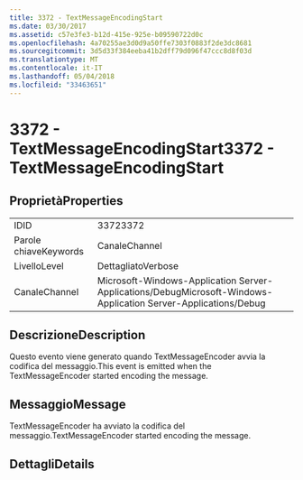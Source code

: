 ```yaml
---
title: 3372 - TextMessageEncodingStart
ms.date: 03/30/2017
ms.assetid: c57e3fe3-b12d-415e-925e-b09590722d0c
ms.openlocfilehash: 4a70255ae3d0d9a50ffe7303f0883f2de3dc8681
ms.sourcegitcommit: 3d5d33f384eeba41b2dff79d096f47ccc8d8f03d
ms.translationtype: MT
ms.contentlocale: it-IT
ms.lasthandoff: 05/04/2018
ms.locfileid: "33463651"
---
```

# <a name="3372---textmessageencodingstart"></a><span data-ttu-id="75068-102">3372 - TextMessageEncodingStart</span><span class="sxs-lookup"><span data-stu-id="75068-102">3372 - TextMessageEncodingStart</span></span>
## <a name="properties"></a><span data-ttu-id="75068-103">Proprietà</span><span class="sxs-lookup"><span data-stu-id="75068-103">Properties</span></span>  
  
|||  
|-|-|  
|<span data-ttu-id="75068-104">ID</span><span class="sxs-lookup"><span data-stu-id="75068-104">ID</span></span>|<span data-ttu-id="75068-105">3372</span><span class="sxs-lookup"><span data-stu-id="75068-105">3372</span></span>|  
|<span data-ttu-id="75068-106">Parole chiave</span><span class="sxs-lookup"><span data-stu-id="75068-106">Keywords</span></span>|<span data-ttu-id="75068-107">Canale</span><span class="sxs-lookup"><span data-stu-id="75068-107">Channel</span></span>|  
|<span data-ttu-id="75068-108">Livello</span><span class="sxs-lookup"><span data-stu-id="75068-108">Level</span></span>|<span data-ttu-id="75068-109">Dettagliato</span><span class="sxs-lookup"><span data-stu-id="75068-109">Verbose</span></span>|  
|<span data-ttu-id="75068-110">Canale</span><span class="sxs-lookup"><span data-stu-id="75068-110">Channel</span></span>|<span data-ttu-id="75068-111">Microsoft-Windows-Application Server-Applications/Debug</span><span class="sxs-lookup"><span data-stu-id="75068-111">Microsoft-Windows-Application Server-Applications/Debug</span></span>|  
  
## <a name="description"></a><span data-ttu-id="75068-112">Descrizione</span><span class="sxs-lookup"><span data-stu-id="75068-112">Description</span></span>  
 <span data-ttu-id="75068-113">Questo evento viene generato quando TextMessageEncoder avvia la codifica del messaggio.</span><span class="sxs-lookup"><span data-stu-id="75068-113">This event is emitted when the TextMessageEncoder started encoding the message.</span></span>  
  
## <a name="message"></a><span data-ttu-id="75068-114">Messaggio</span><span class="sxs-lookup"><span data-stu-id="75068-114">Message</span></span>  
 <span data-ttu-id="75068-115">TextMessageEncoder ha avviato la codifica del messaggio.</span><span class="sxs-lookup"><span data-stu-id="75068-115">TextMessageEncoder started encoding the message.</span></span>  
  
## <a name="details"></a><span data-ttu-id="75068-116">Dettagli</span><span class="sxs-lookup"><span data-stu-id="75068-116">Details</span></span>
